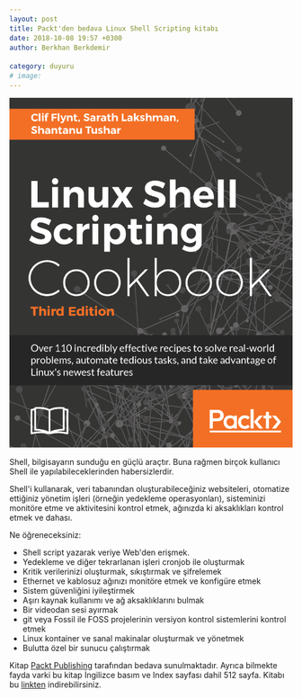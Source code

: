 ```yaml
---
layout: post
title: Packt'den bedava Linux Shell Scripting kitabı
date: 2018-10-08 19:57 +0300
author: Berkhan Berkdemir

category: duyuru
# image:
---
```


![Linux Shell Scripting Cookbook - Üçüncü Basım, Packt](/image/2018/10/1-linux-shell-scripting-cookbook-third-edition.png)

Shell, bilgisayarın sunduğu en güçlü araçtır. Buna rağmen birçok kullanıcı Shell ile yapılabileceklerinden habersizlerdir.

Shell'i kullanarak, veri tabanından oluşturabileceğiniz websiteleri, otomatize ettiğiniz yönetim işleri (örneğin yedekleme operasyonları), sisteminizi monitöre etme ve aktivitesini kontrol etmek, ağınızda ki aksaklıkları kontrol etmek ve dahası.

Ne öğreneceksiniz:

* Shell script yazarak veriye Web'den erişmek.
* Yedekleme ve diğer tekrarlanan işleri cronjob ile oluşturmak
* Kritik verilerinizi oluşturmak, sıkıştırmak ve şifrelemek
* Ethernet ve kablosuz ağınızı monitöre etmek ve konfigüre etmek
* Sistem güvenliğini iyileştirmek
* Aşırı kaynak kullanımı ve ağ aksaklıklarını bulmak
* Bir videodan sesi ayırmak
* git veya Fossil ile FOSS projelerinin versiyon kontrol sistemlerini kontrol etmek
* Linux kontainer ve sanal makinalar oluşturmak ve yönetmek
* Bulutta özel bir sunucu çalıştırmak

Kitap [Packt Publishing](https://www.packtpub.com) tarafından bedava sunulmaktadır. Ayrıca bilmekte fayda varki bu kitap İngilizce basım ve Index sayfası dahil 512 sayfa. Kitabı bu [linkten](https://www.packtpub.com/free-ebook/linux-shell-scripting-cookbook-third-edition) indirebilirsiniz.
